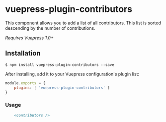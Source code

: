 # vuepress-plugin-contributors
This component allows you to add a list of all contributors. This list is sorted descending by the number of contributions.

_Requires Vuepress 1.0+_

## Installation
```shell
$ npm install vuepress-plugin-contributors --save
```

After installing, add it to your Vuepress configuration's plugin list:

```js
module.exports = {
    plugins: [ 'vuepress-plugin-contributors' ]
}
```

### Usage
```markdown
    <contributors />
```
